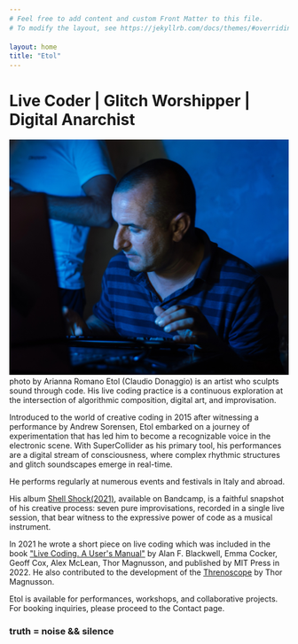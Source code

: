 ```yaml
---
# Feel free to add content and custom Front Matter to this file.
# To modify the layout, see https://jekyllrb.com/docs/themes/#overriding-theme-defaults

layout: home
title: "Etol"
---
```

# Live Coder | Glitch Worshipper | Digital Anarchist

![io](/asset/1.jpg)
photo by Arianna Romano
Etol (Claudio Donaggio) is an artist who sculpts sound through code. His live coding practice is a continuous exploration at the intersection of algorithmic composition, digital art, and improvisation.

Introduced to the world of creative coding in 2015 after witnessing a performance by Andrew Sorensen, Etol embarked on a journey of experimentation that has led him to become a recognizable voice in the electronic scene. With SuperCollider as his primary tool, his performances are a digital stream of consciousness, where complex rhythmic structures and glitch soundscapes emerge in real-time.

He performs regularly at numerous events and festivals in Italy and abroad. 

His album [Shell Shock(2021)](https://etol.bandcamp.com/), available on Bandcamp, is a faithful snapshot of his creative process: seven pure improvisations, recorded in a single live session, that bear witness to the expressive power of code as a musical instrument.

In 2021 he wrote a short piece on live coding which was included in the book ["Live Coding. A User's Manual"]("https://direct.mit.edu/books/oa-monograph/5495/Live-CodingA-User-s-Manual") by Alan F. Blackwell, Emma Cocker, Geoff Cox, Alex McLean, Thor Magnusson, and published by MIT Press in 2022.
He also contributed to the development of the [Threnoscope]("https://thormagnusson.github.io/threnoscope/") by Thor Magnusson.


Etol is available for performances, workshops, and collaborative projects. For booking inquiries, please proceed to the Contact page. 

### truth = noise && silence

